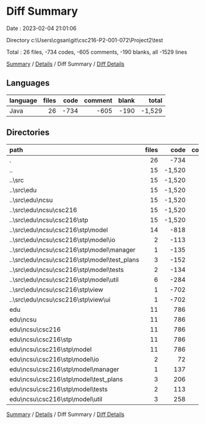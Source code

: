 # Diff Summary

Date : 2023-02-04 21:01:06

Directory c:\\Users\\cgsan\\git\\csc216-P2-001-072\\Project2\\test

Total : 26 files,  -734 codes, -605 comments, -190 blanks, all -1529 lines

[Summary](results.md) / [Details](details.md) / Diff Summary / [Diff Details](diff-details.md)

## Languages
| language | files | code | comment | blank | total |
| :--- | ---: | ---: | ---: | ---: | ---: |
| Java | 26 | -734 | -605 | -190 | -1,529 |

## Directories
| path | files | code | comment | blank | total |
| :--- | ---: | ---: | ---: | ---: | ---: |
| . | 26 | -734 | -605 | -190 | -1,529 |
| .. | 15 | -1,520 | -886 | -307 | -2,713 |
| ..\\src | 15 | -1,520 | -886 | -307 | -2,713 |
| ..\\src\\edu | 15 | -1,520 | -886 | -307 | -2,713 |
| ..\\src\\edu\\ncsu | 15 | -1,520 | -886 | -307 | -2,713 |
| ..\\src\\edu\\ncsu\\csc216 | 15 | -1,520 | -886 | -307 | -2,713 |
| ..\\src\\edu\\ncsu\\csc216\\stp | 15 | -1,520 | -886 | -307 | -2,713 |
| ..\\src\\edu\\ncsu\\csc216\\stp\\model | 14 | -818 | -719 | -154 | -1,691 |
| ..\\src\\edu\\ncsu\\csc216\\stp\\model\\io | 2 | -113 | -43 | -12 | -168 |
| ..\\src\\edu\\ncsu\\csc216\\stp\\model\\manager | 1 | -135 | -84 | -21 | -240 |
| ..\\src\\edu\\ncsu\\csc216\\stp\\model\\test_plans | 3 | -152 | -143 | -35 | -330 |
| ..\\src\\edu\\ncsu\\csc216\\stp\\model\\tests | 2 | -134 | -147 | -28 | -309 |
| ..\\src\\edu\\ncsu\\csc216\\stp\\model\\util | 6 | -284 | -302 | -58 | -644 |
| ..\\src\\edu\\ncsu\\csc216\\stp\\view | 1 | -702 | -167 | -153 | -1,022 |
| ..\\src\\edu\\ncsu\\csc216\\stp\\view\\ui | 1 | -702 | -167 | -153 | -1,022 |
| edu | 11 | 786 | 281 | 117 | 1,184 |
| edu\\ncsu | 11 | 786 | 281 | 117 | 1,184 |
| edu\\ncsu\\csc216 | 11 | 786 | 281 | 117 | 1,184 |
| edu\\ncsu\\csc216\\stp | 11 | 786 | 281 | 117 | 1,184 |
| edu\\ncsu\\csc216\\stp\\model | 11 | 786 | 281 | 117 | 1,184 |
| edu\\ncsu\\csc216\\stp\\model\\io | 2 | 72 | 27 | 14 | 113 |
| edu\\ncsu\\csc216\\stp\\model\\manager | 1 | 137 | 46 | 18 | 201 |
| edu\\ncsu\\csc216\\stp\\model\\test_plans | 3 | 206 | 75 | 32 | 313 |
| edu\\ncsu\\csc216\\stp\\model\\tests | 2 | 113 | 52 | 21 | 186 |
| edu\\ncsu\\csc216\\stp\\model\\util | 3 | 258 | 81 | 32 | 371 |

[Summary](results.md) / [Details](details.md) / Diff Summary / [Diff Details](diff-details.md)